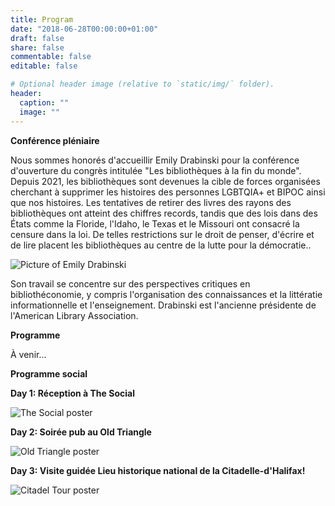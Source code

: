 ```yaml
---
title: Program
date: "2018-06-28T00:00:00+01:00"
draft: false
share: false
commentable: false
editable: false

# Optional header image (relative to `static/img/` folder).
header:
  caption: ""
  image: ""
---
```


<strong>Conférence pléniaire</strong>

Nous sommes honorés d'accueillir Emily Drabinski pour la conférence d'ouverture du congrès intitulée "Les bibliothèques à la fin du monde". Depuis 2021, les bibliothèques sont devenues la cible de forces organisées cherchant à supprimer les histoires des personnes LGBTQIA+ et BIPOC ainsi que nos histoires. Les tentatives de retirer des livres des rayons des bibliothèques ont atteint des chiffres records, tandis que des lois dans des États comme la Floride, l'Idaho, le Texas et le Missouri ont consacré la censure dans la loi. De telles restrictions sur le droit de penser, d'écrire et de lire placent les bibliothèques au centre de la lutte pour la démocratie..

![Picture of Emily Drabinski](/ED2.jpg#fit:250)

Son travail se concentre sur des perspectives critiques en bibliothéconomie, y compris l'organisation des connaissances et la littératie informationnelle et l'enseignement. Drabinski est l'ancienne présidente de l'American Library Association.


<strong>Programme</strong>

À venir...

<strong>Programme social</strong>

<strong>Day 1: Réception à The Social</strong>

![The Social poster](/Reception.png)

<strong>Day 2: Soirée pub au Old Triangle</strong>

![Old Triangle poster](/OldTriangle.png)

<strong>Day 3: Visite guidée Lieu historique national de la Citadelle-d'Halifax!</strong>

![Citadel Tour poster](/Citadel.png)
